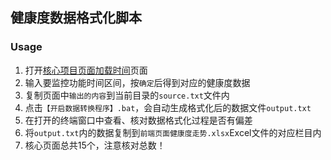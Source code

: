 ## 健康度数据格式化脚本

### Usage

1. 打开[核心项目页面加载时间](http://192.168.30.74:23334/ued/checktime)页面
2. 输入要监控功能时间区间，按`确定`后得到对应的健康度数据
3. 复制页面中`输出的内容`到当前目录的`source.txt`文件内
4. 点击`【开启数据转换程序】.bat`，会自动生成格式化后的数据文件`output.txt`
5. 在打开的终端窗口中查看、核对数据格式化过程是否有偏差
6. 将`output.txt`内的数据复制到`前端页面健康度走势.xlsx`Excel文件的对应栏目内
7. 核心页面总共15个，注意核对总数！